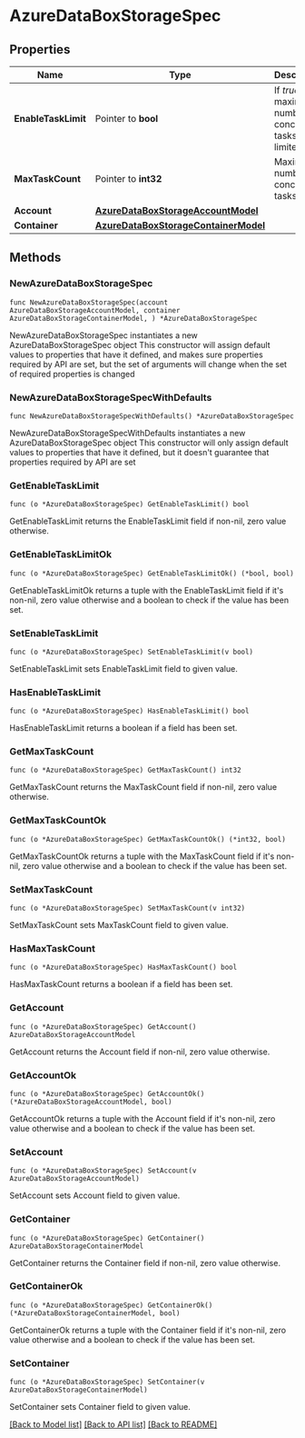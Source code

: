 # AzureDataBoxStorageSpec

## Properties

Name | Type | Description | Notes
------------ | ------------- | ------------- | -------------
**EnableTaskLimit** | Pointer to **bool** | If *true*, the maximum number of concurrent tasks is limited. | [optional] 
**MaxTaskCount** | Pointer to **int32** | Maximum number of concurrent tasks. | [optional] 
**Account** | [**AzureDataBoxStorageAccountModel**](AzureDataBoxStorageAccountModel.md) |  | 
**Container** | [**AzureDataBoxStorageContainerModel**](AzureDataBoxStorageContainerModel.md) |  | 

## Methods

### NewAzureDataBoxStorageSpec

`func NewAzureDataBoxStorageSpec(account AzureDataBoxStorageAccountModel, container AzureDataBoxStorageContainerModel, ) *AzureDataBoxStorageSpec`

NewAzureDataBoxStorageSpec instantiates a new AzureDataBoxStorageSpec object
This constructor will assign default values to properties that have it defined,
and makes sure properties required by API are set, but the set of arguments
will change when the set of required properties is changed

### NewAzureDataBoxStorageSpecWithDefaults

`func NewAzureDataBoxStorageSpecWithDefaults() *AzureDataBoxStorageSpec`

NewAzureDataBoxStorageSpecWithDefaults instantiates a new AzureDataBoxStorageSpec object
This constructor will only assign default values to properties that have it defined,
but it doesn't guarantee that properties required by API are set

### GetEnableTaskLimit

`func (o *AzureDataBoxStorageSpec) GetEnableTaskLimit() bool`

GetEnableTaskLimit returns the EnableTaskLimit field if non-nil, zero value otherwise.

### GetEnableTaskLimitOk

`func (o *AzureDataBoxStorageSpec) GetEnableTaskLimitOk() (*bool, bool)`

GetEnableTaskLimitOk returns a tuple with the EnableTaskLimit field if it's non-nil, zero value otherwise
and a boolean to check if the value has been set.

### SetEnableTaskLimit

`func (o *AzureDataBoxStorageSpec) SetEnableTaskLimit(v bool)`

SetEnableTaskLimit sets EnableTaskLimit field to given value.

### HasEnableTaskLimit

`func (o *AzureDataBoxStorageSpec) HasEnableTaskLimit() bool`

HasEnableTaskLimit returns a boolean if a field has been set.

### GetMaxTaskCount

`func (o *AzureDataBoxStorageSpec) GetMaxTaskCount() int32`

GetMaxTaskCount returns the MaxTaskCount field if non-nil, zero value otherwise.

### GetMaxTaskCountOk

`func (o *AzureDataBoxStorageSpec) GetMaxTaskCountOk() (*int32, bool)`

GetMaxTaskCountOk returns a tuple with the MaxTaskCount field if it's non-nil, zero value otherwise
and a boolean to check if the value has been set.

### SetMaxTaskCount

`func (o *AzureDataBoxStorageSpec) SetMaxTaskCount(v int32)`

SetMaxTaskCount sets MaxTaskCount field to given value.

### HasMaxTaskCount

`func (o *AzureDataBoxStorageSpec) HasMaxTaskCount() bool`

HasMaxTaskCount returns a boolean if a field has been set.

### GetAccount

`func (o *AzureDataBoxStorageSpec) GetAccount() AzureDataBoxStorageAccountModel`

GetAccount returns the Account field if non-nil, zero value otherwise.

### GetAccountOk

`func (o *AzureDataBoxStorageSpec) GetAccountOk() (*AzureDataBoxStorageAccountModel, bool)`

GetAccountOk returns a tuple with the Account field if it's non-nil, zero value otherwise
and a boolean to check if the value has been set.

### SetAccount

`func (o *AzureDataBoxStorageSpec) SetAccount(v AzureDataBoxStorageAccountModel)`

SetAccount sets Account field to given value.


### GetContainer

`func (o *AzureDataBoxStorageSpec) GetContainer() AzureDataBoxStorageContainerModel`

GetContainer returns the Container field if non-nil, zero value otherwise.

### GetContainerOk

`func (o *AzureDataBoxStorageSpec) GetContainerOk() (*AzureDataBoxStorageContainerModel, bool)`

GetContainerOk returns a tuple with the Container field if it's non-nil, zero value otherwise
and a boolean to check if the value has been set.

### SetContainer

`func (o *AzureDataBoxStorageSpec) SetContainer(v AzureDataBoxStorageContainerModel)`

SetContainer sets Container field to given value.



[[Back to Model list]](../README.md#documentation-for-models) [[Back to API list]](../README.md#documentation-for-api-endpoints) [[Back to README]](../README.md)


